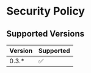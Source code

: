 # Security Policy

## Supported Versions

| Version | Supported          |
| ------- | ------------------ |
| 0.3.*   | :white_check_mark: |
